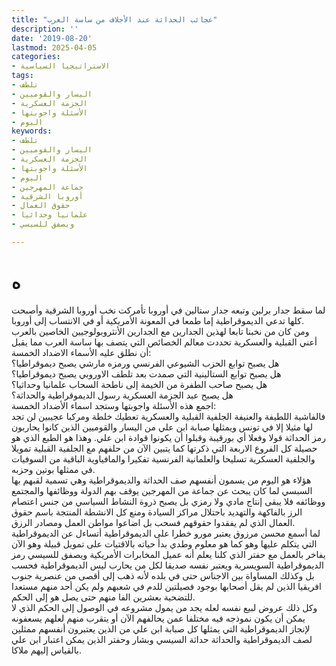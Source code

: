 ```yaml
---
title: "عجائب الحداثة عند الأجلاف من ساسة العرب"
description: ''
date: '2019-08-20'
lastmod: 2025-04-05
categories:
- الاستراتيجيا السياسية
tags:
- تلطف
- اليسار والقوميين
- الجزمة العسكرية
- الأسئلة واجوبتها
- اليوم
keywords:
- تلطف
- اليسار والقوميين
- الجزمة العسكرية
- الأسئلة واجوبتها
- اليوم
- جماعة المهرجين
- أوروبا الشرقية
- حقوق العمال
- علمانيا وحداثيا
- ويصفق للسيسي

---
```

# **ه**

لما سقط جدار برلين وتبعه جدار ستالين في أوروبا تأمركت نخب أوروبا الشرقية وأصبحت كلها تدعي الديموقراطية إما طمعا في المعونة الأمريكية أو في الانتساب إلى أوروبا.  
ومن كان من نخبنا تابعا لهذين الجدارين مع الجدارين الأنثروبولوجيين الخاصين بالعرب أعني القبلية والعسكرية تحددت معالم الخصائص التي يتصف بها ساسة العرب مما يقبل أن نطلق عليه الأسماء الاضداد الخمسة:  
هل يصبح توابع الحزب الشيوعي الفرنسي ورمزه مارشي يصبح ديموقراطيا؟  
هل يصبح توابع الستالينية التي صمدت بعد تلطف الاوروبي يصبح ديموقراطيا؟  
هل يصبح صاحب الطفرة من الخيمة إلى ناطحة السحاب علمانيا وحداثيا؟  
هل يصبح عبد الجزمة العسكرية رسول الديموقراطية والحداثة؟  
اجمع هذه الأسئلة واجوبتها وستجد اسماء الأضداد الخمسة:  
فالفاشية اللطيفة والعنيفة الجلفية القبلية والعسكرية تعطيك خلطة ومركبا عجيبين لن تجد لها مثيلا إلا في تونس ويمثلها صبابة ابن علي من اليسار والقوميين الذين كانوا يحاربون رمز الحداثة قولا وفعلا أي بورقيبة وقبلوا أن يكونوا قوادة ابن علي. وهذا هو الطبع الذي هو حصيلة كل الفروع الاربعة التي ذكرتها كما يتبين الآن من حلفهم مع الجلفية القبلية تمويلا والجلفية العسكرية تسليحا والعلمانية الفرنسية تفكيرا والمافياوية الباقية من السوفيات في ممثلها بوتين وحزبه.  
هؤلاء هو اليوم من يسمون أنفسهم صف الحداثة والديموقراطية وهي تسمية لقبهم بها السبسي لما كان يبحث عن جماعة من المهرجين يوقف بهم الدولة ووظائفها والمجتمع ووظائفه فلا يبقى إنتاج مادي ولا رمزي بل يصبح ذروة النشاط السياسي من جنس اعتصام الرز بالفاكهة والتهديد باحتلال مراكز السيادة ومنع كل الانشطة المنتجة باسم حقوق العمال الذي لم يفقدوا حقوقهم فسحب بل اضاعوا مواطن العمل ومصادر الرزق.  
لما أسمع محسن مرزوق يعتبر مورو خطرا على الديموقراطية أتساءل عن الديموقراطية التي يتكلم عليها وهو كما هو معلوم وطدي بدأ حياته بالاقتيات على تمويل قبيلة وهو الآن يفاخر بالعمل مع حفتر الذي كلنا يعلم أنه عميل المخابرات الأمريكية ويصفق للسيسي رمز الديموقراطية السويسرية ويعتبر نفسه صديقا لكل من يحارب ليس الديموقراطية فحسب بل وكذلك المساواة بين الاجناس حتى في بلده لأنه ذهب إلى أقصى من عنصرية جنوب افريقيا الذين لم يقل أصحابها بوجود فصيلتين للدم في شعبهم ولم يكن أحد منهم مستعدا للتضحية بعشرين الفا منهم حتى يصل هو إلى الحكم.  
وكل ذلك عروض لبيع نفسه لعله يجد من يمول مشروعه في الوصول إلى الحكم الذي لا يمكن أن يكون نموذجه فيه مختلفا عمن يحالفهم الآن أو يتقرب منهم لعلهم يسعفونه لإنجاز الديموقراطية التي يمثلها كل صبابة ابن علي من الذين يعتبرون أنفسهم ممثلين لصف الديموقراطية والحداثة حداثة السيسي وبشار وحفتر الذين يمكن اعتبار ابن علي بالقياس إليهم ملاكا.

###
